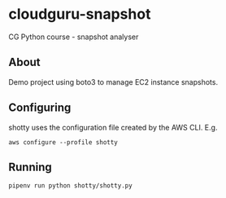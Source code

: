 # cloudguru-snapshot
CG Python course - snapshot analyser

## About
Demo project using boto3 to manage EC2 instance snapshots.

## Configuring
shotty uses the configuration file created by the AWS CLI. E.g.

`aws configure --profile shotty`

## Running

`pipenv run python shotty/shotty.py`